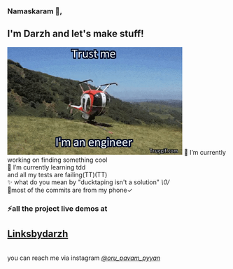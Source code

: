 ### Namaskaram 👋,
## I'm Darzh and let's make stuff!
![](https://raw.githubusercontent.com/darzhz/darzhz/master/24098.gif)
🔭 I’m currently working on finding something cool <br>
🌱 I’m currently learning tdd<br>and all my tests are failing(TT)(TT)<br>
✨ what do you mean by "ducktaping isn't a solution" *\0/*<br>
🥈most of the commits are from my phone✓
### ⚡all the project live demos at
 ## [Linksbydarzh](https://linksbydarzh.glitch.me)
  <br>
  you can reach me via instagram <i><a href="https://www.instagram.com/oru_pavam_pyyan">@oru_pavam_pyyan</a></i>
<i class="fas fa-globe"></i>
 <link rel="stylesheet" type="text/css" href="https://github.com/darzhz/lightlesshouse/tree/master/icons/awesome/a/css.css">
<!--
**darzhz/darzhz** is a ✨ _special_ ✨ repository because its `README.md` (this file) appears on your GitHub profile.

Here are some ideas to get you started:

- 🔭 I’m currently working on nothing
- 🌱 I’m currently learning svelte
- 👯 I’m looking to collaborate on anything really
- 🤔 I’m looking for help with test driven development
- 💬 Ask me about ...
- 📫 How to reach me: ...
- 😄 Pronouns: ...
- .
-->
